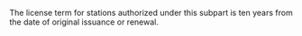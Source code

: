The license term for stations authorized under this subpart is ten years from the date of original issuance or renewal.


